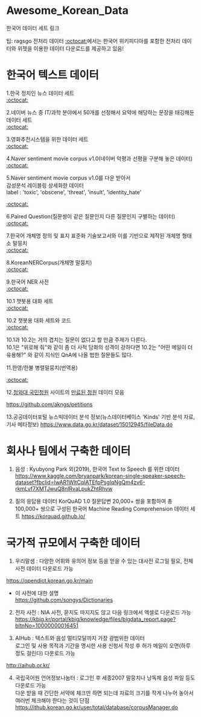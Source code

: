 # Awesome_Korean_Data
한국어 데이터 세트 링크

팁: ragsgo 전처리 데이터 [:octocat:](https://ratsgo.github.io/embedding/preprocess.html)에서는 한국어 위키피디아를 포함한 전처리 데이터와 위젯을 이용한 데이터 다운로드를 제공하고 있음!


# 한국어 텍스트 데이터       


1.한국 정치인 뉴스 데이터 세트                         
[:octocat:](https://github.com/lovit/politician_news_dataset)

2.네이버 뉴스 중 IT/과학 분야에서 50개를 선정해서 요약에 해당하는 문장을 태깅해둔 데이터 세트                         
[:octocat:](https://github.com/theeluwin/sci-news-sum-kr-50)


3.영화추천시스템을 위한 데이터 세트                 
[:octocat:](https://github.com/lovit/kmrd)                      


4.Naver sentiment movie corpus v1.0(네이버 악평과 선평을 구분해 놓은 데이터)                     
[:octocat:](https://github.com/e9t/nsmc)


5.Naver sentiment movie corpus v1.0를 다운 받아서       
감성분석 레이블링 상세화한 데이터                  
label : 'toxic', 'obscene', 'threat', 'insult', 'identity_hate'                   

[:octocat:](https://github.com/songys/Toxic_comment_data)


6.Paired Question(질문쌍이 같은 질문인지 다른 질문인지 구별하는 데이터)                                      
[:octocat:](https://github.com/songys/Question_pair)


7.한국어 개체명 정의 및 표지 표준화 기술보고서와 이를 기반으로 제작된 개체명 형태소 말뭉치                              
[:octocat:](https://github.com/kmounlp/NER)


8.KoreanNERCorpus(개체명 말뭉치)             
[:octocat:](https://github.com/machinereading/KoreanNERCorpus)


9.한국어 NER 사전       
[:octocat:](https://github.com/songys/entity)


10.1 챗봇용 대화 세트                          
[:octocat:](https://github.com/songys/Chatbot_data)


10.2 챗봇용 대화 세트와 코드          
[:octocat:](https://github.com/warnikchow/paraKQC)          

10.1과 10.2는 거의 겹치는 질문이 없다고 할 만큼 주제가 다른다.  
10.1은 "위로해 줘"와 같이 좀 더 사적 담화의 성격이 강하다면 10.2는 "어떤 메일이 더 유용해?" 와 같이 지식인 QnA에 나올 법한 질문들도 많다.


11.한영/한불 병렬말뭉치(번역용)                        

[:octocat:](https://github.com/j-min/korean-parallel-corpora)

12.[청와대 국민청원](https://www1.president.go.kr/petitions) 사이트의 [만료된 청원](https://www1.president.go.kr/petitions?only=finished) 데이터 모음

https://github.com/akngs/petitions

13.공공데이터포털 뉴스빅데이터 분석 정보(뉴스데이터베이스 'Kinds' 기반 분석 자료, 기사 메타정보)
https://www.data.go.kr/dataset/15012945/fileData.do



# 회사나 팀에서 구축한 데이터

1. 음성 : Kyubyong Park 외(2019), 한국어 Text to Speech 를 위한 데이터 
https://www.kaggle.com/bryanpark/korean-single-speaker-speech-dataset?fbclid=IwAR1WltCqIATEfpPsglqNgQm4zv6-rkmLvf7XMTJwuQ8nlRvaLpukZhtRhvw


2. 질의 응답용 데이터 KorQuAD 1.0 질문답변 20,000+ 쌍을 포함하여 총 100,000+ 쌍으로 구성된 한국어 Machine Reading Comprehension 데이터 세트
https://korquad.github.io/


# 국가적 규모에서 구축한 데이터          
1. 우리말샘 : 다양한 어휘와 유의어 정보 등을 얻을 수 있는 대사전 
    로그일 필요, 전체 사전 데이터 다운로드 가능             
    
https://opendict.korean.go.kr/main    
  
- 이 사전에 대한 설명     
https://github.com/songys/Dictionaries      

2. 전자 사전 : NIA 사전, 묻지도 따지지도 않고 다음 링크에서 엑셀로 다운로드 가능                     
https://kbig.kr/portal/kbig/knowledge/files/bigdata_report.page?bltnNo=10000000016451                


3. AIHub : 텍스트와 음성 멀티모달까지 가장 광범위한 데이터                 
로그인 및 사용 목적과 기간을 명시한 사용 신청서 작성 후 허가 메일이 오면(하루 정도 걸린다) 다운로드 가능            

http://aihub.or.kr/                

4. 국립국어원 언어정보나눔터 : 로그인 후 세종2007 말뭉치나 낭독체 음성 파일 등도 다운로드 가능      
다운 받을 때 간단한 서약에 체크만 하면 되는데 자료의 크기를 작게 나누어 놓아서 여러번 체크해야 한다는 것이 단점                    
https://ithub.korean.go.kr/user/total/database/corpusManager.do       







